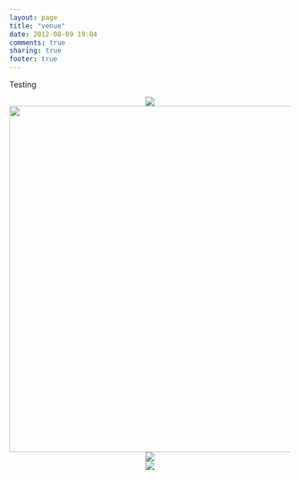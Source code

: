 ```yaml
---
layout: page
title: "venue"
date: 2012-08-09 19:04
comments: true
sharing: true
footer: true
---
```

Testing

<center><img src="http://i1.trekearth.com/photos/101788/pinoycatholic001.jpg"/></center>

<center><img src="http://www.arlenebriones.com/wp-content/uploads/2012/03/sofitel-la-castellana-wedding-4.jpg" style="width: 620px"/></center>

<center><img src="/images/venueroute.png"/></center>
<center><img src="/images/routeinstructions.png"/></center>
